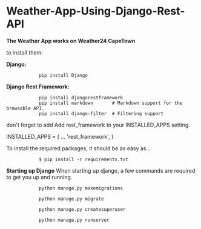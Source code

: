 # Weather-App-Using-Django-Rest-API

**The Weather App works on Weather24 CapeTown**

to install them:

**Django:**
                
                pip install Django

**Django Rest Framework:**

                pip install djangorestframework
                pip install markdown       # Markdown support for the browsable API.
                pip install django-filter  # Filtering support

don't forget to add Add rest_framework to your INSTALLED_APPS setting.

INSTALLED_APPS = (
    ...
    'rest_framework',
)


To install the required packages, it should be as easy as...

                $ pip install -r requirements.txt 


**Starting up Django**
When starting up django, a few commands are required to get you up and running.

                python manage.py makemigrations

                python manage.py migrate

                python manage.py createsuperuser

                python manage.py runserver



